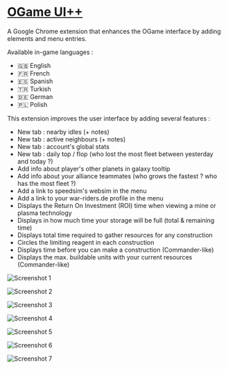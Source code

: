 # [OGame UI++](https://chrome.google.com/webstore/detail/ogame-ui++/nhbgpipnadhelnecpcjcikbnedilhddf)

A Google Chrome extension that enhances the OGame interface by adding elements and menu entries.

Available in-game languages :
 - :gb: English
 - :fr: French
 - :es: Spanish
 - :tr: Turkish
 - :de: German
 - :poland: Polish
 

This extension improves the user interface by adding several features :
 - New tab : nearby idles (+ notes)
 - New tab : active neighbours (+ notes)
 - New tab : account's global stats
 - New tab : daily top / flop (who lost the most fleet between yesterday and today ?)
 - Add info about player's other planets in galaxy tooltip
 - Add info about your alliance teammates (who grows the fastest ? who has the most fleet ?)
 - Add a link to speedsim's websim in the menu
 - Add a link to your war-riders.de profile in the menu
 - Displays the Return On Investment (ROI) time when viewing a mine or plasma technology
 - Displays in how much time your storage will be full (total & remaining time)
 - Displays total time required to gather resources for any construction
 - Circles the limiting reagent in each construction
 - Displays time before you can make a construction (Commander-like)
 - Displays the max. buildable units with your current resources (Commander-like)

![Screenshot 1](1.png)

![Screenshot 2](2.png)

![Screenshot 3](3.png)

![Screenshot 4](4.png)

![Screenshot 5](5.png)

![Screenshot 6](6.png)

![Screenshot 7](7.png)
